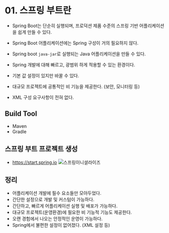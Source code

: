 # 01. 스프링 부트란
- Spring Boot는 단순히 실행되며, 프로덕션 제품 수준의 스프링 기반 어플리케이션을 쉽게 만들 수 있다.
- Spring Boot 어플리케이션에는 Spring 구성이 거의 필요하지 않다.
- Spring boot `java-jar`로 실행되는 Java 어플리케이션을 만들 수 있다.

- Spring 개발에 대해 빠르고, 광범위 하게 적용할 수 있는 환경이다.
- 기본 값 설정이 있지만 바꿀 수 있다.
- 대규모 프로젝트에 공통적인 비 기능을 제공한다. (보안, 모니터링 등)
- XML 구성 요구사항이 전혀 없다.

## Build Tool
- Maven
- Gradle

## 스프링 부트 프로젝트 생성
- https://start.spring.io
![스프링이니셜라이즈](https://t1.daumcdn.net/cafeattach/1Dzpp/1cead633a321450c6ad6f31d41b85a2ab704b376)

## 정리
- 어플리케이션 개발에 필수 요소들만 모아두었다.
- 간단한 설정으로 개발 및 커스텀이 가능하다.
- 간단하고, 빠르게 어플리케이션 실행 및 배포가 가능하다.
- 대규모 프로젝트(운영환경)에 필요한 비 기능적 기능도 제공한다.
- 오랜 경험에서 나오는 안정적인 운영이 가능하다.
- Spring에서 불편한 설정이 없어졌다. (XML 설정 등)